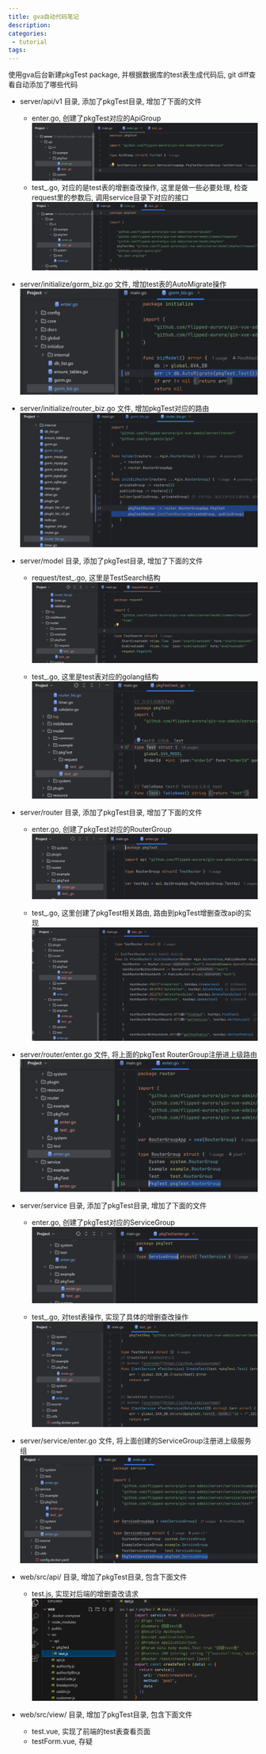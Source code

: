 ```yaml
---
title: gva自动代码笔记
description:
categories:
 - tutorial
tags:
---
```

使用gva后台新建pkgTest package, 并根据数据库的test表生成代码后, git diff查看自动添加了哪些代码  
- server/api/v1 目录, 添加了pkgTest目录, 增加了下面的文件 
  - enter.go, 创建了pkgTest对应的ApiGroup
![alt text](image.png)  
  - test_.go, 对应的是test表的增删查改操作, 这里是做一些必要处理, 检查request里的参数后, 调用service目录下对应的接口
![alt text](image-1.png)

- server/initialize/gorm_biz.go 文件, 增加test表的AutoMigrate操作
![alt text](image-2.png)

- server/initialize/router_biz.go 文件, 增加pkgTest对应的路由
![alt text](image-3.png)

- server/model 目录, 添加了pkgTest目录, 增加了下面的文件
  - request/test_.go, 这里是TestSearch结构
  ![alt text](image-4.png)

  - test_.go, 这里是test表对应的golang结构
  ![alt text](image-5.png)

- server/router 目录, 添加了pkgTest目录, 增加了下面的文件
  - enter.go, 创建了pkgTest对应的RouterGroup
  ![alt text](image-6.png)

  - test_.go, 这里创建了pkgTest相关路由, 路由到pkgTest增删查改api的实现
  ![alt text](image-7.png)

- server/router/enter.go 文件, 将上面的pkgTest RouterGroup注册进上级路由
![alt text](image-8.png)

- server/service 目录, 添加了pkgTest目录, 增加了下面的文件
  - enter.go, 创建了pkgTest对应的ServiceGroup
  ![alt text](image-9.png)

  - test_.go, 对test表操作, 实现了具体的增删查改操作
  ![alt text](image-10.png)

- server/service/enter.go 文件, 将上面创建的ServiceGroup注册进上级服务组
![alt text](image-11.png)

- web/src/api/ 目录, 增加了pkgTest目录, 包含下面文件
  - test.js, 实现对后端的增删查改请求
  ![alt text](image-12.png)

- web/src/view/ 目录, 增加了pkgTest目录, 包含下面文件
  - test.vue, 实现了前端的test表查看页面
  - testForm.vue, 存疑
